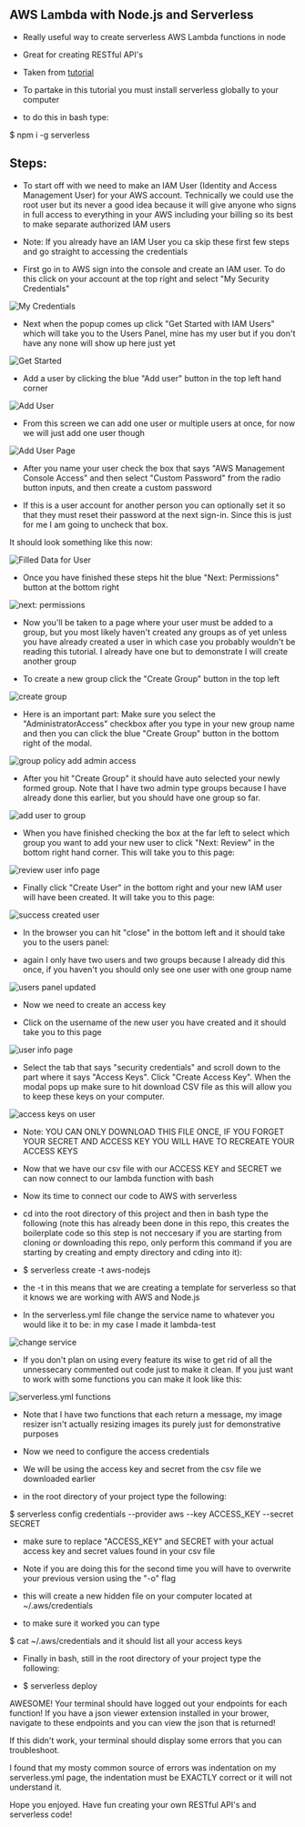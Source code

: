## AWS Lambda with Node.js and Serverless

* Really useful way to create serverless AWS Lambda functions in node

* Great for creating RESTful API's

* Taken from [tutorial](https://www.youtube.com/watch?v=71cd5XerKss)

* To partake in this tutorial you must install serverless globally to your computer

- to do this in bash type:

$ npm i -g serverless

## Steps:

- To start off with we need to make an IAM User (Identity and Access Management User) for your AWS account. Technically we could use the root user but its never a good idea because it will give anyone who signs in full access to everything in your AWS including your billing so its best to make separate authorized IAM users

- Note: If you already have an IAM User you ca skip these first few steps and go straight to accessing the credentials

* First go in to AWS sign into the console and create an IAM user. To do this click on your account at the top right and select "My Security Credentials"

 ![My Credentials](https://imgur.com/Ocrjtkc.png)

* Next when the popup comes up click "Get Started with IAM Users" which will take you to the Users Panel, mine has my user but if you don't have any none will show up here just yet

![Get Started](https://imgur.com/PjFU44l.png)

* Add a user by clicking the blue "Add user" button in the top left hand corner

![Add User](https://imgur.com/Y89aLtC.png)

* From this screen we can add one user or multiple users at once, for now we will just add one user though

![Add User Page](https://imgur.com/YbOqJyR.png)

* After you name your user check the box that says "AWS Management Console Access" and then select "Custom Password" from the radio button inputs, and then create a custom password

* If this is a user account for another person you can optionally set it so that they must reset their password at the next sign-in. Since this is just for me I am going to uncheck that box. 

It should look something like this now:

![Filled Data for User](https://imgur.com/xHq1ZIm.png)

* Once you have finished these steps hit the blue "Next: Permissions"  button at the bottom right

![next: permissions](https://imgur.com/MaqXR5L.png)

* Now you'll be taken to a page where your user must be added to a group, but you most likely haven't created any groups as of yet unless you have already created a user in which case you probably wouldn't be reading this tutorial. I already have one but to demonstrate I will create another group

* To create a new group click the "Create Group" button in the top left

![create group](https://imgur.com/dZImLRH.png)

* Here is an important part: Make sure you select the "AdministratorAccess" checkbox after you type in your new group name and then you can click the blue "Create Group" button in the bottom right of the modal. 

![group policy add admin access](https://imgur.com/6hiGPmd.png)

* After you hit "Create Group" it should have auto selected your newly formed group. Note that I have two admin type groups because I have already done this earlier, but you should have one group so far.

![add user to group](https://imgur.com/nlcgKZD.png)


* When you have finished checking the box at the far left to select which group you want to add your new user to click "Next: Review" in the bottom right hand corner. This will take you to this page:

![review user info page](https://imgur.com/ysbNzIU.png)

* Finally click "Create User" in the bottom right and your new IAM user will have been created. It will take you to this page:

![success created user](https://imgur.com/Jw2DsBz.png)

* In the browser you can hit "close" in the bottom left and it should take you to the users panel:

- again I only have two users and two groups because I already did this once, if you haven't you should only see one user with one group name

![users panel updated](https://imgur.com/PdhqRz9.png)

- Now we need to create an access key

* Click on the username of the new user you have created and it should take you to this page

![user info page](https://imgur.com/gekaou0.png)

* Select the tab that says "security credentials" and scroll down to the part where it says "Access Keys". Click "Create Access Key". When the modal pops up make sure to hit download CSV file as this will allow you to keep these keys on your computer. 

![access keys on user](https://imgur.com/HplmWmw.png)

- Note: YOU CAN ONLY DOWNLOAD THIS FILE ONCE, IF YOU FORGET YOUR SECRET AND ACCESS KEY YOU WILL HAVE TO RECREATE YOUR ACCESS KEYS

* Now that we have our csv file with our ACCESS KEY and SECRET we can now connect to our lambda function with bash

- Now its time to connect our code to AWS with serverless

* cd into the root directory of this project and then in bash type the following (note this has already been done in this repo, this creates the boilerplate code so this step is not neccesary if you are starting from cloning or downloading this repo, only perform this command if you are starting by creating and empty directory and cding into it):

* $ serverless create -t aws-nodejs 

* the -t in this means that we are creating a template for serverless so that it knows we are working with AWS and Node.js

* In the serverless.yml file change the service name to whatever you would like it to be: in my case I made it lambda-test

![change service](https://imgur.com/PIQkMDU.png)

* If you don't plan on using every feature its wise to get rid of all the unnessecary commented out code just to make it clean. If you just want to work with some functions you can make it look like this:

![serverless.yml functions](https://imgur.com/VtlkAYK.png)

* Note that I have two functions that each return a message, my image resizer isn't actually resizing images its purely just for demonstrative purposes

- Now we need to configure the access credentials 

* We will be using the access key and secret from the csv file we downloaded earlier 

* in the root directory of your project type the following: 

$ serverless config credentials --provider aws --key ACCESS_KEY --secret SECRET

* make sure to replace "ACCESS_KEY" and SECRET with your actual access key and secret values found in your csv file

- Note if you are doing this for the second time you will have to overwrite your previous version using the "-o" flag 

* this will create a new hidden file on your computer located at ~/.aws/credentials

* to make sure it worked you can type 

$ cat ~/.aws/credentials and it should list all your access keys

* Finally in bash, still in the root directory of your project type the following:

- $ serverless deploy

AWESOME! Your terminal should have logged out your endpoints for each function! If you have a json viewer extension installed in your brower, navigate to these endpoints and you can view the json that is returned!

If this didn't work, your terminal should display some errors that you can troubleshoot. 

I found that my mosty common source of errors was indentation on my serverless.yml page, the indentation must be EXACTLY correct or it will not understand it.

Hope you enjoyed. Have fun creating your own RESTful API's and serverless code!







 




























